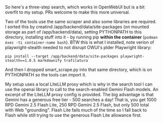 So here's a three-step search, which works in OpenWebUI but is a bit overfit to my setup. PRs welcome to make this more universal.

Two of the tools use the same scraper and also some libraries are required. I sorted this by creatind /app/backend/data/site-packages (on mounted storage as part of /app/backend/data), setting PYTHONPATH to this directory, installing stuff into it - by running pip **within the container** (`podman exec -ti container-name bash`). BTW this is what I installed, note verion of playwright-stealth needed to not disrupt OWUI's plder Playwright library:

```
pip install --target /app/backend/data/site-packages playwright-stealth==1.0.5 markdownify trafilatura
```

And then I dropped smart_scrape.py into that same directory, which is on PYTHONPATH so the tools can import it.

My setup uses a local LiteLLM proxy which is why in the search tool I can use the openai library to call to the search-enabled Gemini Flash models. An excerpt of the LiteLLM proxy config is provided. The big advantage is that Gemini has a generous free tier - 500 searches a day! That is, you get 1000 RPD Gemini 2.5 Flash Lite, 250 RPD Gemini 2.5 Flash, but only 500 total with Web "grounding". Flash Lite fails much of the time so I fall back to Flash while still trying to use the generous Flash Lite allowance first.

